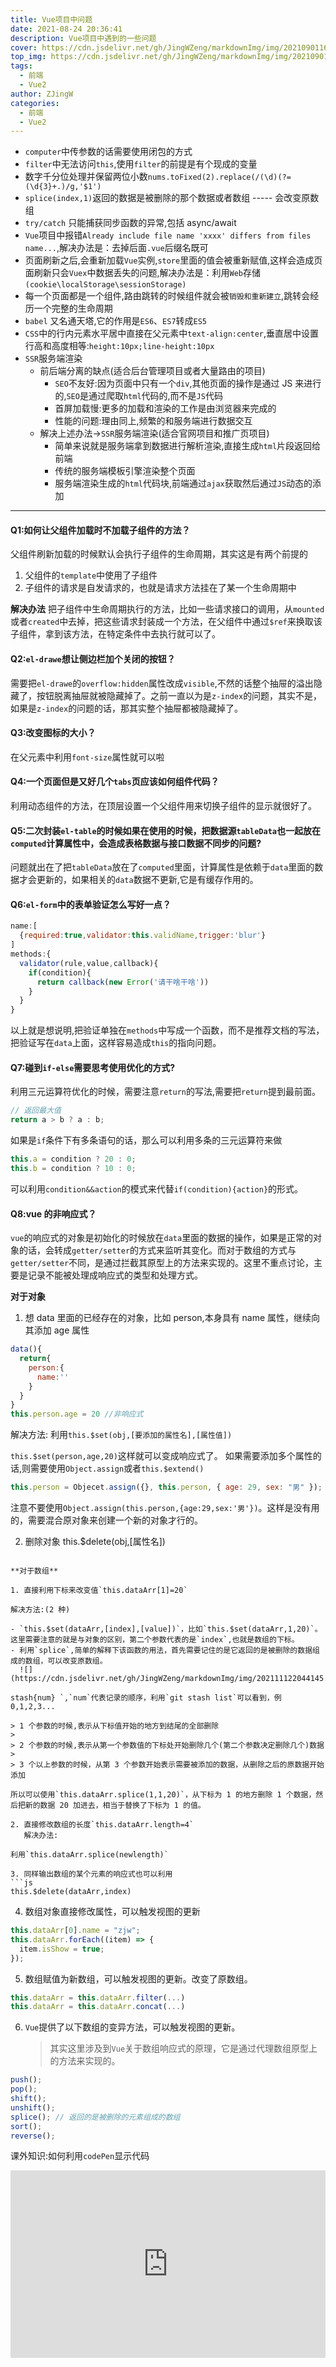 ```yaml
---
title: Vue项目中问题
date: 2021-08-24 20:36:41
description: Vue项目中遇到的一些问题
cover: https://cdn.jsdelivr.net/gh/JingWZeng/markdownImg/img/202109011607374.jpg
top_img: https://cdn.jsdelivr.net/gh/JingWZeng/markdownImg/img/202109011607374.jpg
tags:
  - 前端
  - Vue2
author: ZJingW
categories:
  - 前端
  - Vue2
---
```


- `computer`中传参数的话需要使用闭包的方式
- `filter`中无法访问`this`,使用`filter`的前提是有个现成的变量
- 数字千分位处理并保留两位小数`nums.toFixed(2).replace(/(\d)(?=(\d{3}+.)/g,'$1')`
- `splice(index,1)`返回的数据是被删除的那个数据或者数组 ----- 会改变原数组
- `try/catch` 只能捕获同步函数的异常,包括 async/await
- `Vue`项目中报错`Already include file name 'xxxx' differs from files name...`,解决办法是：去掉后面`.vue`后缀名既可
- 页面刷新之后,会重新加载`Vue`实例,`store`里面的值会被重新赋值,这样会造成页面刷新只会`Vuex`中数据丢失的问题,解决办法是：利用`Web`存储`(cookie\localStorage\sessionStorage)`
- 每一个页面都是一个组件,路由跳转的时候组件就会被`销毁和重新建立`,跳转会经历一个完整的生命周期
- `babel` 又名通天塔,它的作用是`ES6`、`ES7`转成`ES5`
- `CSS`中的行内元素水平居中直接在父元素中`text-align:center`,垂直居中设置行高和高度相等:`height:10px;line-height:10px`
- `SSR`服务端渲染
  - 前后端分离的缺点(适合后台管理项目或者大量路由的项目)
    - `SEO`不友好:因为页面中只有一个`div`,其他页面的操作是通过 JS 来进行的,`SEO`是通过爬取`html`代码的,而不是`JS`代码
    - 首屏加载慢:更多的加载和渲染的工作是由浏览器来完成的
    - 性能的问题:理由同上,频繁的和服务端进行数据交互
  - 解决上述办法->`SSR`服务端渲染(适合官网项目和推广页项目)
    - 简单来说就是服务端拿到数据进行解析渲染,直接生成`html`片段返回给前端
    - 传统的服务端模板引擎渲染整个页面
    - 服务端渲染生成的`html`代码块,前端通过`ajax`获取然后通过`JS`动态的添加

---

#### Q1:如何让父组件加载时不加载子组件的方法？

父组件刷新加载的时候默认会执行子组件的生命周期，其实这是有两个前提的

1. 父组件的`template`中使用了子组件
2. 子组件的请求是自发请求的，也就是请求方法挂在了某一个生命周期中

**解决办法**
把子组件中生命周期执行的方法，比如一些请求接口的调用，从`mounted`或者`created`中去掉，把这些请求封装成一个方法，在父组件中通过`$ref`来换取该子组件，拿到该方法，在特定条件中去执行就可以了。

#### Q2:`el-drawe`想让侧边栏加个关闭的按钮？

需要把`el-drawe`的`overflow:hidden`属性改成`visible`,不然的话整个抽屉的溢出隐藏了，按钮脱离抽屉就被隐藏掉了。之前一直以为是`z-index`的问题，其实不是，如果是`z-index`的问题的话，那其实整个抽屉都被隐藏掉了。

#### Q3:改变图标的大小？

在父元素中利用`font-size`属性就可以啦

#### Q4:一个页面但是又好几个`tabs`页应该如何组件代码？

利用动态组件的方法，在顶层设置一个父组件用来切换子组件的显示就很好了。

#### Q5:二次封装`el-table`的时候如果在使用的时候，把数据源`tableData`也一起放在`computed`计算属性中，会造成表格数据与接口数据不同步的问题?

问题就出在了把`tableData`放在了`computed`里面，计算属性是依赖于`data`里面的数据才会更新的，如果相关的`data`数据不更新,它是有缓存作用的。

#### Q6:`el-form`中的表单验证怎么写好一点？

```js
name:[
  {required:true,validator:this.validName,trigger:'blur'}
]
methods:{
  validator(rule,value,callback){
    if(condition){
      return callback(new Error('请干啥干啥'))
    }
  }
}
```

以上就是想说明,把验证单独在`methods`中写成一个函数，而不是推荐文档的写法，把验证写在`data`上面，这样容易造成`this`的指向问题。

#### Q7:碰到`if-else`需要思考使用优化的方式?

利用三元运算符优化的时候，需要注意`return`的写法,需要把`return`提到最前面。

```js
// 返回最大值
return a > b ? a : b;
```

如果是`if`条件下有多条语句的话，那么可以利用多条的三元运算符来做

```js
this.a = condition ? 20 : 0;
this.b = condition ? 10 : 0;
```

可以利用`condition&&action`的模式来代替`if(condition){action}`的形式。

#### Q8:vue 的非响应式？

`vue`的响应式的对象是初始化的时候放在`data`里面的数据的操作，如果是正常的对象的话，会转成`getter/setter`的方式来监听其变化。而对于数组的方式与`getter/setter`不同，是通过拦截其原型上的方法来实现的。这里不重点讨论，主要是记录不能被处理成响应式的类型和处理方式。

**对于对象**

1. 想 data 里面的已经存在的对象，比如 person,本身具有 name 属性，继续向其添加 age 属性

```js
data(){
  return{
    person:{
      name:''
    }
  }
}
this.person.age = 20 //非响应式
```

解决方法:
利用`this.$set(obj,[要添加的属性名],[属性值])`

`this.$set(person,age,20)`这样就可以变成响应式了。
如果需要添加多个属性的话,则需要使用`Object.assign`或者`this.$extend()`

```js
this.person = Objecet.assign({}, this.person, { age: 29, sex: "男" });
```

注意不要使用`Object.assign(this.person,{age:29,sex:'男'})`。这样是没有用的，需要混合原对象来创建一个新的对象才行的。

2. 删除对象
   this.$delete(obj,[属性名])

````

**对于数组**

1. 直接利用下标来改变值`this.dataArr[1]=20`

解决方法:(2 种)

- `this.$set(dataArr,[index],[value])`，比如`this.$set(dataArr,1,20)`。这里需要注意的就是与对象的区别，第二个参数代表的是`index`,也就是数组的下标。
- 利用`splice`,简单的解释下该函数的用法，首先需要记住的是它返回的是被删除的数据组成的数组，可以改变原数组。
  ![](https://cdn.jsdelivr.net/gh/JingWZeng/markdownImg/img/202111122044145.png)

stash{num} `,`num`代表记录的顺序，利用`git stash list`可以看到，例 0,1,2,3...

> 1 个参数的时候,表示从下标值开始的地方到结尾的全部删除
>
> 2 个参数的时候,表示从第一个参数值的下标处开始删除几个(第二个参数决定删除几个)数据
>
> 3 个以上参数的时候，从第 3 个参数开始表示需要被添加的数据，从删除之后的原数据开始添加

所以可以使用`this.dataArr.splice(1,1,20)`，从下标为 1 的地方删除 1 个数据，然后把新的数据 20 加进去，相当于替换了下标为 1 的值。

2. 直接修改数组的长度`this.dataArr.length=4`
   解决办法:

利用`this.dataArr.splice(newlength)`

3. 同样输出数组的某个元素的响应式也可以利用
```js
this.$delete(dataArr,index)
````

4. 数组对象直接修改属性，可以触发视图的更新

```js
this.dataArr[0].name = "zjw";
this.dataArr.forEach((item) => {
  item.isShow = true;
});
```

5. 数组赋值为新数组，可以触发视图的更新。改变了原数组。

```js
this.dataArr = this.dataArr.filter(...)
this.dataArr = this.dataArr.concat(...)
```

6. `Vue`提供了以下数组的变异方法，可以触发视图的更新。
   > 其实这里涉及到`Vue`关于数组响应式的原理，它是通过代理数组原型上的方法来实现的。

```js
push();
pop();
shift();
unshift();
splice(); // 返回的是被删除的元素组成的数组
sort();
reverse();
```

课外知识:如何利用`codePen`显示代码

<iframe height="300" style="width: 100%;" scrolling="no" title="Untitled" src="https://codepen.io/jingwzeng/embed/preview/MWvGKJM?default-tab=html%2Cresult&editable=true&theme-id=light" frameborder="no" loading="lazy" allowtransparency="true" allowfullscreen="true">
  See the Pen <a href="https://codepen.io/jingwzeng/pen/MWvGKJM">
  Untitled</a> by /zjingW (<a href="https://codepen.io/jingwzeng">@jingwzeng</a>)
  on <a href="https://codepen.io">CodePen</a>.
</iframe>
